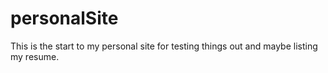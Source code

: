 # personalSite
This is the start to my personal site for testing things out and maybe listing my resume.
